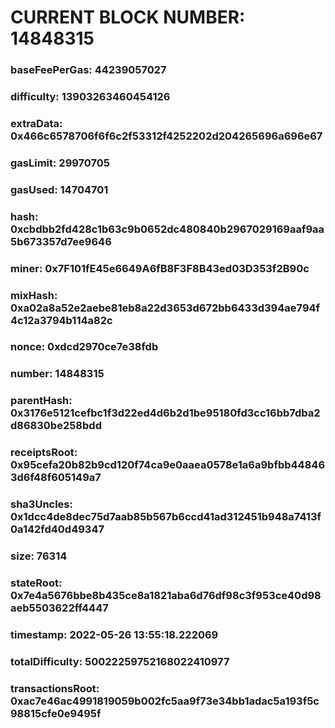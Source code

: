 # CURRENT BLOCK NUMBER: 14848315

### baseFeePerGas: 44239057027
### difficulty: 13903263460454126
### extraData: 0x466c6578706f6f6c2f53312f4252202d204265696a696e67
### gasLimit: 29970705
### gasUsed: 14704701
### hash: 0xcbdbb2fd428c1b63c9b0652dc480840b2967029169aaf9aa5b673357d7ee9646
### miner: 0x7F101fE45e6649A6fB8F3F8B43ed03D353f2B90c
### mixHash: 0xa02a8a52e2aebe81eb8a22d3653d672bb6433d394ae794f4c12a3794b114a82c
### nonce: 0xdcd2970ce7e38fdb
### number: 14848315
### parentHash: 0x3176e5121cefbc1f3d22ed4d6b2d1be95180fd3cc16bb7dba2d86830be258bdd
### receiptsRoot: 0x95cefa20b82b9cd120f74ca9e0aaea0578e1a6a9bfbb448463d6f48f605149a7
### sha3Uncles: 0x1dcc4de8dec75d7aab85b567b6ccd41ad312451b948a7413f0a142fd40d49347
### size: 76314
### stateRoot: 0x7e4a5676bbe8b435ce8a1821aba6d76df98c3f953ce40d98aeb5503622ff4447
### timestamp: 2022-05-26 13:55:18.222069
### totalDifficulty: 50022259752168022410977
### transactionsRoot: 0xac7e46ac4991819059b002fc5aa9f73e34bb1adac5a193f5c98815cfe0e9495f
